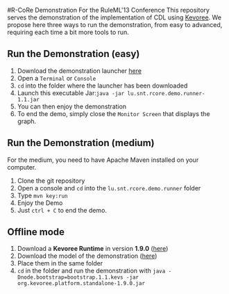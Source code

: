 #R-CoRe Demonstration For the RuleML'13 Conference
This repository serves the demonstration of the implementation of CDL using [Kevoree](http://www.kevoree.org).
We propose here three ways to run the demonstration, from easy to advanced, requiring each time a bit more tools to run.

## Run the Demonstration (easy)
1. Download the demonstration launcher [here](http://maven.kevoree.org/ruleml/lu/snt/rcore/lu.snt.rcore.demo.runner/1.1/lu.snt.rcore.demo.runner-1.1.jar)
2. Open a `Terminal` or `Console`
3. `cd` into the folder where the launcher has been downloaded
4. Launch this executable Jar:```java -jar lu.snt.rcore.demo.runner-1.1.jar```
5. You can then enjoy the demonstration
6. To end the demo, simply close the `Monitor Screen` that displays the graph.


## Run the Demonstration (medium) 
For the medium, you need to have Apache Maven installed on your computer.

1. Clone the git repository
2. Open a console and `cd` into the `lu.snt.rcore.demo.runner` folder
3. Type `mvn key:run`
4. Enjoy the Demo
5. Just `ctrl + C` to end the demo.

<!--
## Run the Demonstration (advanced)

1. Download a **Kevoree Editor** in version **1.9.0** ([here](http://maven.kevoree.org/release/org/kevoree/tools/org.kevoree.tools.ui.editor.standalone/1.9.0/org.kevoree.tools.ui.editor.standalone-1.9.0.jar))
2. Download a **Kevoree Runtime** in version **1.9.0** ([here](http://maven.kevoree.org/release/org/kevoree/platform/org.kevoree.platform.standalone/1.9.0/org.kevoree.platform.standalone-1.9.0.jar))
3. Download the model of the demonstration ([here](https://github.com/securityandtrust/ruleml13/raw/master/lu.snt.rcore.demo.runner/src/main/kevs/bootstrap.1.1.kevs))
4. Launch the Kevoree Runtime (`java -jar`)
5. Launch the Kevoree Editor (`java -jar` or double clic) and open the model of the demonstration you just downloaded
6. Clic on the node (black box) and just click `push`. The model of the demonstration will then be sent to the runtime.
-->

## Offline mode
1. Download a **Kevoree Runtime** in version **1.9.0** ([here](http://maven.kevoree.org/release/org/kevoree/platform/org.kevoree.platform.standalone/1.9.0/org.kevoree.platform.standalone-1.9.0.jar))
2. Download the model of the demonstration ([here](https://github.com/securityandtrust/ruleml13/raw/master/lu.snt.rcore.demo.runner/src/main/kevs/bootstrap.1.1.kevs))
3. Place them in the same folder
4. `cd` in the folder and run the demonstration with `java -Dnode.bootstrap=bootstrap.1.1.kevs -jar org.kevoree.platform.standalone-1.9.0.jar`
